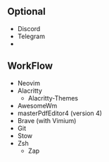 ## Optional
  - Discord
  - Telegram
  - 
## WorkFlow
  - Neovim
  - Alacritty
    - Alacritty-Themes
  - AwesomeWm
  - masterPdfEditor4 (version 4)
  - Brave (with Vimium)
  - Git
  - Stow
  - Zsh 
    - Zap 
